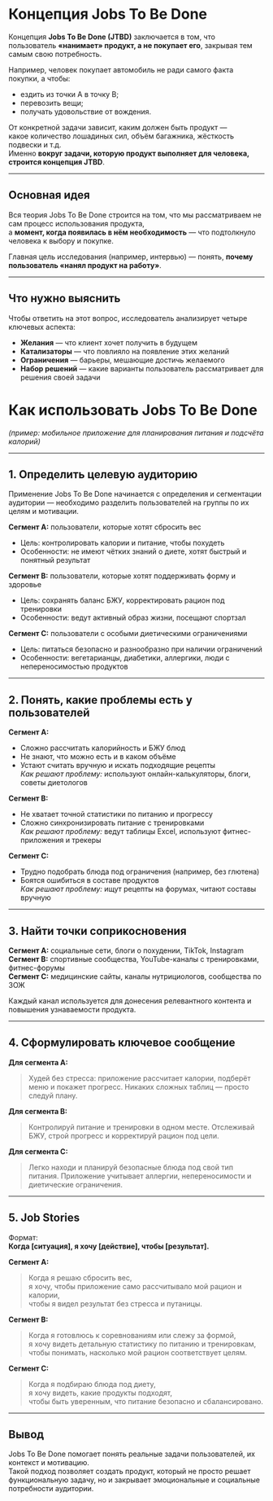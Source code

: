 # Концепция Jobs To Be Done

Концепция **Jobs To Be Done (JTBD)** заключается в том, что пользователь **«нанимает» продукт, а не покупает его**, закрывая тем самым свою потребность.

Например, человек покупает автомобиль не ради самого факта покупки, а чтобы:
- ездить из точки A в точку B;
- перевозить вещи;
- получать удовольствие от вождения.

От конкретной задачи зависит, каким должен быть продукт —  
какое количество лошадиных сил, объём багажника, жёсткость подвески и т.д.  
Именно **вокруг задачи, которую продукт выполняет для человека, строится концепция JTBD**.

---

## Основная идея

Вся теория Jobs To Be Done строится на том, что мы рассматриваем не сам процесс использования продукта,  
а **момент, когда появилась в нём необходимость** — что подтолкнуло человека к выбору и покупке.

Главная цель исследования (например, интервью) — понять, **почему пользователь «нанял продукт на работу»**.

---

## Что нужно выяснить

Чтобы ответить на этот вопрос, исследователь анализирует четыре ключевых аспекта:

- **Желания** — что клиент хочет получить в будущем  
- **Катализаторы** — что повлияло на появление этих желаний  
- **Ограничения** — барьеры, мешающие достичь желаемого  
- **Набор решений** — какие варианты пользователь рассматривает для решения своей задачи



# Как использовать Jobs To Be Done  
*(пример: мобильное приложение для планирования питания и подсчёта калорий)*

---

## 1. Определить целевую аудиторию

Применение Jobs To Be Done начинается с определения и сегментации аудитории — необходимо разделить пользователей на группы по их целям и мотивации.

**Сегмент A:** пользователи, которые хотят сбросить вес  
- Цель: контролировать калории и питание, чтобы похудеть  
- Особенности: не имеют чётких знаний о диете, хотят быстрый и понятный результат  

**Сегмент B:** пользователи, которые хотят поддерживать форму и здоровье  
- Цель: сохранять баланс БЖУ, корректировать рацион под тренировки  
- Особенности: ведут активный образ жизни, посещают спортзал  

**Сегмент C:** пользователи с особыми диетическими ограничениями  
- Цель: питаться безопасно и разнообразно при наличии ограничений  
- Особенности: вегетарианцы, диабетики, аллергики, люди с непереносимостью продуктов  

---

## 2. Понять, какие проблемы есть у пользователей

**Сегмент A:**  
- Сложно рассчитать калорийность и БЖУ блюд  
- Не знают, что можно есть и в каком объёме  
- Устают считать вручную и искать подходящие рецепты  
*Как решают проблему:* используют онлайн-калькуляторы, блоги, советы диетологов  

**Сегмент B:**  
- Не хватает точной статистики по питанию и прогрессу  
- Сложно синхронизировать питание с тренировками  
*Как решают проблему:* ведут таблицы Excel, используют фитнес-приложения и трекеры  

**Сегмент C:**  
- Трудно подобрать блюда под ограничения (например, без глютена)  
- Боятся ошибиться в составе продуктов  
*Как решают проблему:* ищут рецепты на форумах, читают составы вручную  

---

## 3. Найти точки соприкосновения

**Сегмент A:** социальные сети, блоги о похудении, TikTok, Instagram  
**Сегмент B:** спортивные сообщества, YouTube-каналы с тренировками, фитнес-форумы  
**Сегмент C:** медицинские сайты, каналы нутрициологов, сообщества по ЗОЖ  

Каждый канал используется для донесения релевантного контента и повышения узнаваемости продукта.

---

## 4. Сформулировать ключевое сообщение

**Для сегмента A:**  
> Худей без стресса: приложение рассчитает калории, подберёт меню и покажет прогресс. Никаких сложных таблиц — просто следуй плану.

**Для сегмента B:**  
> Контролируй питание и тренировки в одном месте. Отслеживай БЖУ, строй прогресс и корректируй рацион под цели.

**Для сегмента C:**  
> Легко находи и планируй безопасные блюда под свой тип питания. Приложение учитывает аллергии, непереносимости и диетические ограничения.

---

## 5. Job Stories

Формат:  
**Когда [ситуация], я хочу [действие], чтобы [результат].**

**Сегмент A:**  
> Когда я решаю сбросить вес,  
> я хочу, чтобы приложение само рассчитывало мой рацион и калории,  
> чтобы я видел результат без стресса и путаницы.

**Сегмент B:**  
> Когда я готовлюсь к соревнованиям или слежу за формой,  
> я хочу видеть детальную статистику по питанию и тренировкам,  
> чтобы понимать, насколько мой рацион соответствует целям.

**Сегмент C:**  
> Когда я подбираю блюда под диету,  
> я хочу видеть, какие продукты подходят,  
> чтобы быть уверенным, что питание безопасно и сбалансировано.

---

## Вывод

Jobs To Be Done помогает понять реальные задачи пользователей, их контекст и мотивацию.  
Такой подход позволяет создать продукт, который не просто решает функциональную задачу, но и закрывает эмоциональные и социальные потребности аудитории.

